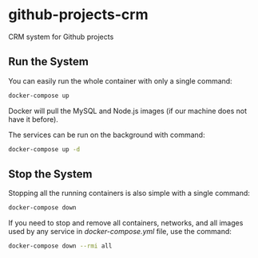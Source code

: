 # github-projects-crm

CRM system for Github projects

## Run the System

You can easily run the whole container with only a single command:

```bash
docker-compose up
```

Docker will pull the MySQL and Node.js images (if our machine does not have it before).

The services can be run on the background with command:

```bash
docker-compose up -d
```

## Stop the System

Stopping all the running containers is also simple with a single command:

```bash
docker-compose down
```

If you need to stop and remove all containers, networks, and all images used by any service in <em>docker-compose.yml</em> file, use the command:

```bash
docker-compose down --rmi all
```
